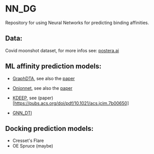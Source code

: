 # NN_DG
Repository for using Neural Networks for predicting binding affinities.


## Data:
Covid moonshot dataset, for more infos see:
[postera.ai](https://covid.postera.ai/covid)


## ML affinity prediction models:

* [GraphDTA](https://github.com/thinng/GraphDTA), see also the [paper](https://academic.oup.com/bioinformatics/advance-article-abstract/doi/10.1093/bioinformatics/btaa921/5942970)

* [Onionnet](https://github.com/zhenglz/onionnet/), see also the [paper](https://pubs.acs.org/doi/pdf/10.1021/acsomega.9b01997)  

* [KDEEP](playmolecule.org), see (paper)[https://pubs.acs.org/doi/pdf/10.1021/acs.jcim.7b00650]

* [GNN_DTI](https://github.com/jaechanglim/GNN_DTI)

## Docking prediction models:
* Cresset's Flare
* OE Spruce (maybe)
